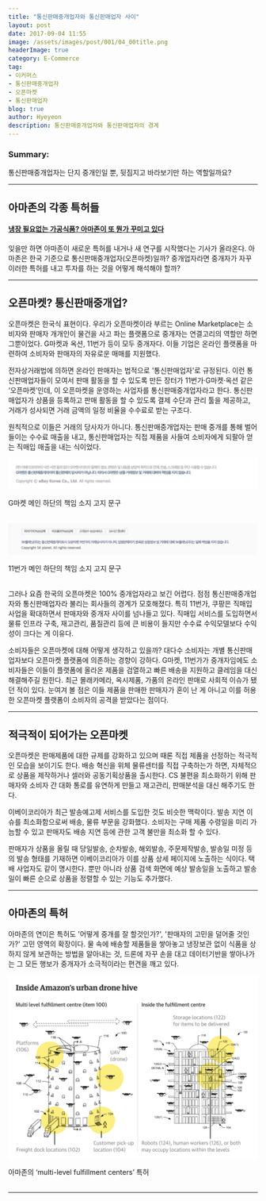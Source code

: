 ```yaml
---
title: "통신판매중개업자와 통신판매업자 사이"
layout: post
date: 2017-09-04 11:55
image: /assets/images/post/001/04_00title.png
headerImage: true
category: E-Commerce
tag:
- 이커머스
- 통신판매중개업자
- 오픈마켓
- 통신판매업자
blog: true
author: Hyeyeon
description: 통신판매중개업자와 통신판매업자의 경계
---
```


### Summary:

통신판매중개업자는 단지 중개인일 뿐, 뒷짐지고 바라보기만 하는 역할일까요?

---

## 아마존의 각종 특허들

#### [냉장 필요없는 가공식품? 아마존이 또 뭔가 꾸미고 있다](http://www.econovill.com/news/articleView.html?idxno=321405)

잊을만 하면 아마존이 새로운 특허를 내거나 새 연구를 시작했다는 기사가 올라온다. 아마존은 한국 기준으로 통신판매중개업자(오픈마켓)일까? 중개업자라면 중개자가 자꾸 이러한 특허를 내고 투자를 하는 것을 어떻게 해석해야 할까?

---

## 오픈마켓? 통신판매중개업?

오픈마켓은 한국식 표현이다. 우리가 오픈마켓이라 부르는 Online Marketplace는 소비자와 판매자 개개인이 물건을 사고 파는 플랫폼으로 중개자는 연결고리의 역할만 하면 그뿐이었다. G마켓과 옥션, 11번가 등이 모두 중개자다. 이들 기업은 온라인 플랫폼을 마련하여 소비자와 판매자의 자유로운 매매를 지원했다.

전자상거래법에 의하면 온라인 판매자는 법적으로 '통신판매업자'로 규정된다. 이런 통신판매업자들이 모여서 판매 활동을 할 수 있도록 만든 장터가 11번가·G마켓·옥션 같은 ‘오픈마켓’인데, 이 오픈마켓을 운영하는 사업자를 통신판매중개업자라고 한다. 통신판매업자가 상품을 등록하고 판매 활동을 할 수 있도록 결제 수단과 관리 툴을 제공하고, 거래가 성사되면 거래 금액의 일정 비율을 수수료로 받는 구조다.

원칙적으로 이들은 거래의 당사자가 아니다. 통신판매중개업자는 판매 중개를 통해 벌어들이는 수수료 매출을 내고, 통신판매업자는 직접 제품을 사들여 소비자에게 되팔아 얻는 직매입 매출을 내는 식이었다.

![pic1](/assets/images/post/002/166_02.png)
<figcaption class="caption">G마켓 메인 하단의 책임 소지 고지 문구</figcaption>

<br>

![pic1](/assets/images/post/002/166_03.png)
<figcaption class="caption">11번가 메인 하단의 책임 소지 고지 문구</figcaption>

<br>

그러나 요즘 한국의 오픈마켓은 100% 중개업자라고 보긴 어렵다. 점점 통신판매중개업자와 통신판매업자라 불리는 회사들의 경계가 모호해졌다. 특히 11번가, 쿠팡은 직매입 사업을 확대하면서 판매자와 중개자 사이를 넘나들고 있다. 직매입 서비스를 도입하면서 물류 인프라 구축, 재고관리, 품질관리 등에 큰 비용이 들지만 수수료 수익모델보다 수익성이 크다는 게 이유다.

소비자들은 오픈마켓에 대해 어떻게 생각하고 있을까? 대다수 소비자는 개별 통신판매업자보다 오픈마켓 플랫폼에 의존하는 경향이 강하다. G마켓, 11번가가 중개자임에도 소비자들은 이들이 플랫폼에 올라온 제품을 검열하고 빠른 배송을 지원하고 클레임을 대신 해결해주길 원한다. 최근 몰래카메라, 옥시제품, 가품의 온라인 판매로 사회적 이슈가 됐던 적이 있다. 눈여겨 볼 점은 이들 제품을 판매한 판매자가 혼이 난 게 아니고 이를 허용한 오픈마켓 플랫폼이 소비자의 공격을 받았다는 점이다.

---

## 적극적이 되어가는 오픈마켓

오픈마켓은 판매제품에 대한 규제를 강화하고 있으며 때론 직접 제품을 선정하는 적극적인 모습을 보이기도 한다. 배송 혁신을 위체 물류센터를 직접 구축하는가 하면, 자체적으로 상품을 제작하거나 셀러와 공동기획상품을 출시한다. CS 불편을 최소화하기 위해 판매자와 소비자 간 대화 통로를 유연하게 만들고 재고관리, 판매분석을 대신 해주기도 한다.

이베이코리아가 최근 발송예고제 서비스를 도입한 것도 비슷한 맥락이다. 발송 지연 이슈를 최소화함으로써 배송, 물류 부문을 강화했다. 소비자는 구매 제품 수령일을 미리 가늠할 수 있고 판매자도 배송 지연 등에 관한 고객 불만을 최소화 할 수 있다.

판매자가 상품을 올릴 때 당일발송, 순차발송, 해외발송, 주문제작발송, 발송일 미정 등의 발송 형태를 기재하면 이베이코리아가 이를 상품 상세 페이지에 노출하는 식이다. 택배 사업자도 같이 명시한다. 뿐만 아니라 상품 검색 화면에 예상 발송일을 노출하고 발송일이 빠른 순으로 상품을 정렬할 수 있는 기능도 추가했다.

---

## 아마존의 특허

아마존의 연이은 특허도 '어떻게 중개를 잘 할것인가?', '판매자의 고민을 덜어줄 것인가?' 고민 영역의 확장이다. 물 속에 배송할 제품들을 쌓아놓고 냉장보관 없이 식품을 상하지 않게 보관하는 방법을 알아내는 것, 드론에 자꾸 손을 대고 데이터기반을 쌓아나가는 그 모든 행보가 중개자가 소극적이라는 편견을 깨고 있다.

![pic1](/assets/images/post/002/166_01.png)
<figcaption class="caption">아마존의 ‘multi-level fulfillment centers’ 특허</figcaption>
<br>

---
